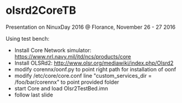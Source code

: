 # olsrd2CoreTB
Presentation on NinuxDay 2016 @  Florance, November 26 - 27 2016

Using test bench:
- Install Core Network simulator: https://www.nrl.navy.mil/itd/ncs/products/core
- Install OLSRd2: http://www.olsr.org/mediawiki/index.php/Olsrd2
- modify corennx/oonf.py to point right path for installation of oonf
- modify /etc/core/core.conf line "custom_services_dir = /foo/bar/corennx" to point provided folder
- start Core and load Olsr2TestBed.imn
- follow last slide
